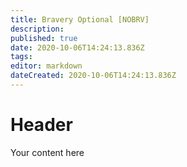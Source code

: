 ```yaml
---
title: Bravery Optional [NOBRV]
description: 
published: true
date: 2020-10-06T14:24:13.836Z
tags: 
editor: markdown
dateCreated: 2020-10-06T14:24:13.836Z
---
```


# Header
Your content here